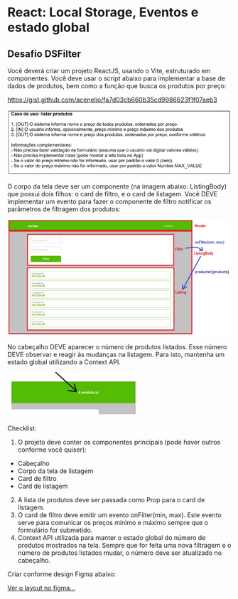 # React: Local Storage, Eventos e estado global

## Desafio DSFilter
Você deverá criar um projeto ReactJS, usando o Vite, estruturado em componentes. Você deve usar o script abaixo para implementar a base de dados de produtos, 
bem como a função que busca os produtos por preço:

https://gist.github.com/acenelio/fa7d03cb660b35cd9986623f1f07aeb3

![image](https://raw.githubusercontent.com/anderson-aguiar/dsfilter/main/src/assets/img1.png)

O corpo da tela deve ser um componente (na imagem abaixo: ListingBody) que possui dois filhos: o card de filtro, e o card de listagem. Você DEVE implementar um
evento para fazer o componente de filtro notificar os parâmetros de filtragem dos produtos:

![image](https://raw.githubusercontent.com/anderson-aguiar/dsfilter/main/src/assets/img2.png)

No cabeçalho DEVE aparecer o número de produtos listados. Esse número DEVE observar e reagir às mudanças na listagem. Para isto, mantenha um estado global 
utilizando a Context API.

![image](https://raw.githubusercontent.com/anderson-aguiar/dsfilter/main/src/assets/img3.png)

Checklist:
1) O projeto deve conter os componentes principais (pode haver outros conforme você quiser):
- Cabeçalho
- Corpo da tela de listagem
- Card de filtro
- Card de listagem
2) A lista de produtos deve ser passada como Prop para o card de listagem.
3) O card de filtro deve emitir um evento onFilter(min, max). Este evento serve para comunicar os preços mínimo e máximo sempre que o formulário for submetido.
4) Context API utilizada para manter o estado global do número de produtos mostrados na tela. Sempre que for feita uma nova filtragem e o número de produtos
listados mudar, o número deve ser atualizado no cabeçalho.

Criar conforme design Figma abaixo:

[Ver o layout no figma...](https://www.figma.com/file/s21JDtjv3cRyUfetFYAzIJ/DSFilter)
